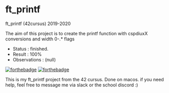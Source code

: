 # ft_printf
ft_printf (42cursus) 2019-2020

The aim of this project is to create the printf function with cspdiuxX conversions and width 0-.* flags 

- Status : finished.
- Result        : 100%
- Observations : (null)

[![forthebadge](https://forthebadge.com/images/badges/made-with-c.svg)](https://forthebadge.com)
[![forthebadge](https://forthebadge.com/images/badges/built-with-love.svg)](https://forthebadge.com)

This is my ft_printf project from the 42 cursus. Done on macos.
if you need help, feel free to message me via slack or the school discord :)
